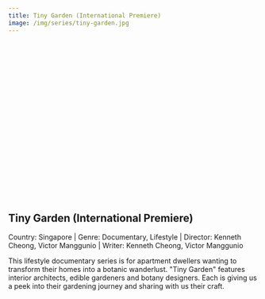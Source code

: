 ```yaml
---
title: Tiny Garden (International Premiere)
image: /img/series/tiny-garden.jpg
---
```

<iframe width="560" height="315" src="" frameborder="0" allow="accelerometer; autoplay; encrypted-media; gyroscope; picture-in-picture" allowfullscreen></iframe>

## Tiny Garden (International Premiere)
Country: Singapore | Genre: Documentary, Lifestyle | Director: Kenneth Cheong, Victor Manggunio | Writer: Kenneth Cheong, Victor Manggunio 

This lifestyle documentary series is for apartment dwellers wanting to transform their homes into a botanic wanderlust. "Tiny Garden" features interior architects, edible gardeners and botany designers. Each is giving us a peek into their gardening journey and sharing with us their craft.